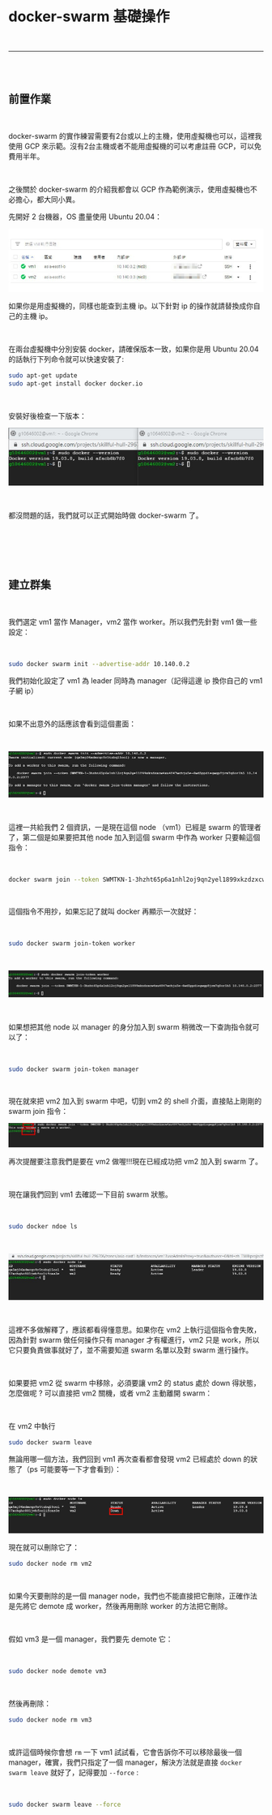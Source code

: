 # docker-swarm 基礎操作

<br>

---

<br>
<br>

## 前置作業

<br>

docker-swarm 的實作練習需要有2台或以上的主機，使用虛擬機也可以，這裡我使用 GCP 來示範。沒有2台主機或者不能用虛擬機的可以考慮註冊 GCP，可以免費用半年。

<br>

之後關於 docker-swarm 的介紹我都會以 GCP 作為範例演示，使用虛擬機也不必擔心，都大同小異。

先開好 2 台機器，OS 盡量使用 Ubuntu 20.04：

![1](imgs/1.jpg)

如果你是用虛擬機的，同樣也能查到主機 ip。以下針對 ip 的操作就請替換成你自己的主機 ip。

<br>

在兩台虛擬機中分別安裝 docker，請確保版本一致，如果你是用 Ubuntu 20.04 的話執行下列命令就可以快速安裝了:

```bash
sudo apt-get update
sudo apt-get install docker docker.io
```

<br>

安裝好後檢查一下版本：

![2](imgs/2.jpg)

<br>

都沒問題的話，我們就可以正式開始時做 docker-swarm 了。

<br>
<br>
<br>
<br>

## 建立群集

<br>

我們選定 vm1 當作 Manager，vm2 當作 worker。所以我們先針對 vm1 做一些設定：

<br>

```bash
sudo docker swarm init --advertise-addr 10.140.0.2
```

我們初始化設定了 vm1 為 leader 同時為 manager（記得這邊 ip 換你自己的 vm1 子網 ip）

<br>

如果不出意外的話應該會看到這個畫面：

<br>

![3](imgs/3.jpg)

<br>

這裡一共給我們 2 個資訊，一是現在這個 node （vm1）已經是 swarm 的管理者了，第二個是如果要把其他 node 加入到這個 swarm 中作為 worker 只要輸這個指令：

<br>

```bash
docker swarm join --token SWMTKN-1-3hzht65p6a1nhl2oj9qn2yel1899xkzdzxcw4xu4847wchju5e-6wd5ppdiegwgp8jrm7q0or1h5 10.140.0.2:2377
```

<br>

這個指令不用抄，如果忘記了就叫 docker 再顯示一次就好：

<br>

```bash
sudo docker swarm join-token worker
```

<br>

![4](imgs/4.jpg)

<br>

如果想把其他 node 以 manager 的身分加入到 swarm 稍微改一下查詢指令就可以了：

<br>

```bash
sudo docker swarm join-token manager
```

<br>

現在就來把 vm2 加入到 swarm 中吧，切到 vm2 的 shell 介面，直接貼上剛剛的 swarm join 指令：

![5](imgs/5.jpg)

再次提醒要注意我們是要在 vm2 做喔!!!現在已經成功把 vm2 加入到 swarm 了。

<br>

現在讓我們回到 vm1 去確認一下目前 swarm 狀態。

<br>

```bash
sudo docker ndoe ls
```

<br>

![6](imgs/6.jpg)

<br>

這裡不多做解釋了，應該都看得懂意思。如果你在 vm2 上執行這個指令會失敗，因為針對 swarm 做任何操作只有 manager 才有權進行，vm2 只是 work，所以它只要負責做事就好了，並不需要知道 swarm 名單以及對 swarm 進行操作。

<br>

如果要把 vm2 從 swarm 中移除，必須要讓 vm2 的 status 處於 down 得狀態，怎麼做呢 ? 可以直接把 vm2 關機，或者 vm2 主動離開 swarm：

<br>


在 vm2 中執行
```bash
sudo docker swarm leave
```

無論用哪一個方法，我們回到 vm1 再次查看都會發現 vm2 已經處於 down 的狀態了（ps 可能要等一下才會看到）：

<br>

![7](imgs/7.jpg)

現在就可以刪除它了：

```bash
sudo docker node rm vm2
```

<br>

如果今天要刪除的是一個 manager node，我們也不能直接把它刪除，正確作法是先將它 demote 成 worker，然後再用刪除 worker 的方法把它刪除。

<br>

假如 vm3 是一個 manager，我們要先 demote 它：

<br>

```bash
sudo docker node demote vm3
```

<br>

然後再刪除：

```bash
sudo docker node rm vm3
```

<br>

或許這個時候你會想 `rm` 一下 vm1 試試看，它會告訴你不可以移除最後一個 manager，確實，我們只指定了一個 manager，解決方法就是直接 `docker swarm leave` 就好了，記得要加 `--force` :

<br>

```bash
sudo docker swarm leave --force
```

<br>
